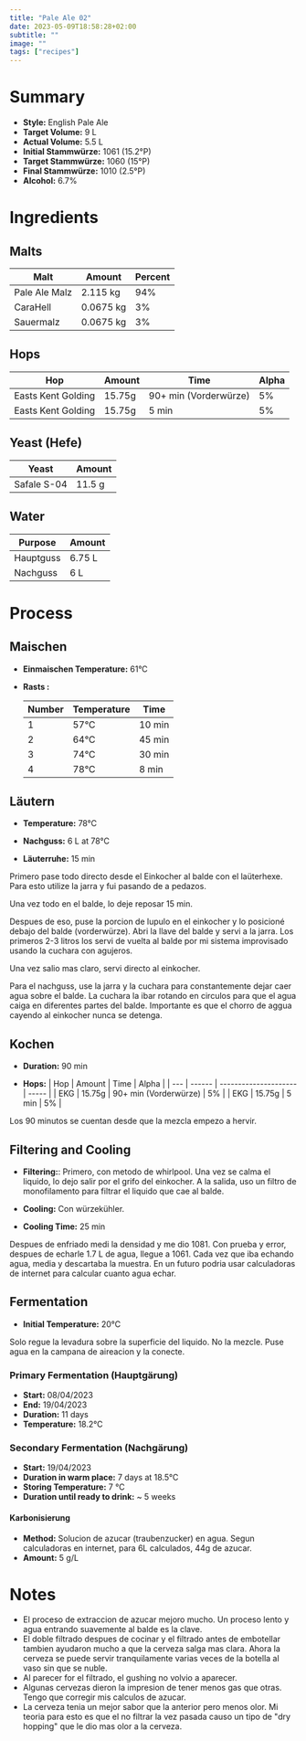```yaml
---
title: "Pale Ale 02"
date: 2023-05-09T18:58:28+02:00
subtitle: ""
image: ""
tags: ["recipes"]
---
```


# Summary

- **Style:** English Pale Ale
- **Target Volume:** 9 L
- **Actual Volume:** 5.5 L
- **Initial Stammwürze:** 1061 (15.2°P)
- **Target Stammwürze:** 1060 (15°P)
- **Final Stammwürze:** 1010 (2.5°P)
- **Alcohol:** 6.7%


# Ingredients

## Malts

| Malt          | Amount    | Percent |
| ------------- | --------- | ------- |
| Pale Ale Malz | 2.115 kg  | 94%     |
| CaraHell      | 0.0675 kg | 3%      |
| Sauermalz     | 0.0675 kg | 3%      |

## Hops

| Hop                | Amount | Time                  | Alpha |
| ------------------ | ------ | --------------------- | ----- |
| Easts Kent Golding | 15.75g | 90+ min (Vorderwürze) | 5%    |
| Easts Kent Golding | 15.75g | 5 min                 | 5%    |

## Yeast (Hefe)

| Yeast       | Amount |
| ----------- | ------ |
| Safale S-04 | 11.5 g |

## Water

| Purpose   | Amount |
| --------- | ------ |
| Hauptguss | 6.75 L |
| Nachguss  | 6 L    |

# Process

## Maischen

- **Einmaischen Temperature:** 61°C

- **Rasts :**

    | Number | Temperature | Time   |
    | ------ | ----------- | ------ |
    | 1      | 57°C        | 10 min |
    | 2      | 64°C        | 45 min |
    | 3      | 74°C        | 30 min |
    | 4      | 78°C        | 8 min  |

## Läutern

- **Temperature:** 78°C

- **Nachguss:** 6 L at 78°C

- **Läuterruhe:** 15 min

Primero pase todo directo desde el Einkocher al balde con el laüterhexe. Para esto utilize la jarra y fui pasando de a pedazos.

Una vez todo en el balde, lo deje reposar 15 min. 

Despues de eso, puse la porcion de lupulo en el einkocher y lo posicioné debajo del balde (vorderwürze).  Abri la llave del balde y servi a la jarra. Los primeros 2-3 litros los servi de vuelta al balde por mi sistema improvisado usando la cuchara con agujeros.

Una vez salio mas claro, servi directo al einkocher.

Para el nachguss, use la jarra y la cuchara para constantemente dejar caer agua sobre el balde. La cuchara la ibar rotando en circulos para que el agua caiga en diferentes partes del balde. Importante es que el chorro de aggua cayendo al einkocher nunca se detenga.

## Kochen

- **Duration:** 90 min

- **Hops:**
    | Hop | Amount | Time                  | Alpha |
    | --- | ------ | --------------------- | ----- |
    | EKG | 15.75g | 90+ min (Vorderwürze) | 5%    |
    | EKG | 15.75g | 5 min                 | 5%    |

Los 90 minutos se cuentan desde que la mezcla empezo a hervir.

## Filtering and Cooling

- **Filtering:**: Primero, con metodo de whirlpool. Una vez se calma el liquido, lo dejo salir por el grifo del einkocher. A la salida, uso un filtro de monofilamento para filtrar el liquido que cae al balde. 

- **Cooling:** Con würzekühler.

- **Cooling Time:** 25 min

Despues de enfriado medi la densidad y me dio 1081. Con prueba y error, despues de echarle 1.7 L de agua, llegue a 1061. Cada vez que iba echando agua, media y descartaba la muestra. En un futuro podria usar calculadoras de internet para calcular cuanto agua echar.

## Fermentation 

- **Initial Temperature:** 20°C

Solo regue la levadura sobre la superficie del liquido. No la mezcle.
Puse agua en la campana de aireacion y la conecte.

### Primary Fermentation (Hauptgärung)

- **Start:** 08/04/2023
- **End:** 19/04/2023
- **Duration:** 11 days
- **Temperature:** 18.2°C

### Secondary Fermentation (Nachgärung)

- **Start:** 19/04/2023
- **Duration in warm place:** 7 days at 18.5°C
- **Storing Temperature:** 7 °C
- **Duration until ready to drink:** ~ 5 weeks

#### Karbonisierung

- **Method:** Solucion de azucar (traubenzucker) en agua. Segun calculadoras en internet, para 6L calculados, 44g de azucar. 
- **Amount:** 5 g/L

# Notes

- El proceso de extraccion de azucar mejoro mucho. Un proceso lento y agua entrando suavemente al balde es la clave. 
- El doble filtrado despues de cocinar y el filtrado antes de embotellar tambien ayudaron mucho a que la cerveza salga mas clara. Ahora la cerveza se puede servir tranquilamente varias veces de la botella al vaso sin que se nuble.
- Al parecer for el filtrado, el gushing no volvio a aparecer.
- Algunas cervezas dieron la impresion de tener menos gas que otras. Tengo que corregir mis calculos de azucar.
- La cerveza tenia un mejor sabor que la anterior pero menos olor. Mi teoria para esto es que el no filtrar la vez pasada causo un tipo de "dry hopping" que le dio mas olor a la cerveza.